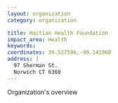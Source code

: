 ```yaml
---
layout: organization
category: organization

title: Haitian Health Foundation
impact_area: Health
keywords: 
coordinates: 39.527596,-99.141968
address: |
  97 Sherman St.
  Norwich CT 6360
---
```

Organization's overview

